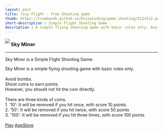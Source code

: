 ```yaml
---
layout: post
title: Tiny Flight - free Shooting game
thumb: https://truemaxdh.github.io/EnjoyCoding/game_shooting/512x512.png
short-description : Simple Flight Shooting Game
description : A simple flying shooting game with basic rules only. Avoid bombs.Shoot coins to earn points. However, you should not hit the coin directly.
---
```

<img src="https://truemaxdh.github.io/EnjoyCoding/game_shooting/512x512.png" align="left" class="img">
<h3>Sky Miner</h3>
<hr>
<p>Sky Miner is a Simple Flight Shooting Game.</p>
<p class="detail">
  Sky Miner is a simple flying shooting game with basic rules only.<br>
  <br>
  Avoid bombs.<br>
  Shoot coins to earn points.<br>
  However, you should not hit the coin directly.<br>
  <br>
  There are three kinds of coins.<br>
  1. '10': It will be removed if you hit once, with score 10 points.<br>
  2. '50': It will be removed if you hit twice, with score 50 points<br>
  3. '100': It will be removed if you hit three times, with score 100 points<br>
  <br>
  <a href="#" class="cta" onclick="openPopup('https://truemaxdh.github.io/EnjoyCoding/game_shooting/www/');">Play</a>
  <a href="https://play.google.com/store/apps/details?id=com.pgmaru.ShootingDream" target="_appStore" class="cta">AppStore</a>
</p>
